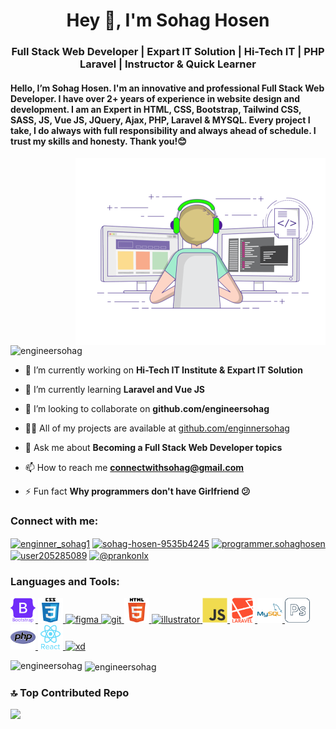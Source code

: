 <h1 align="center">Hey 👋, I'm Sohag Hosen</h1>
<h3 align="center">Full Stack Web Developer | Expart IT Solution | Hi-Tech IT | PHP Laravel | Instructor & Quick Learner </h3>



<h4> Hello, I’m Sohag Hosen. I'm an innovative and professional Full Stack Web Developer. I have over 2+ years of experience in website design and development. I am an Expert in HTML, CSS, Bootstrap, Tailwind CSS, SASS, JS, Vue JS, JQuery, Ajax, PHP, Laravel & MYSQL. Every project I take, I do always with full responsibility and always ahead of schedule. I trust my skills and honesty. Thank you!😊 </h4>

<img align="right" alt="Coding" width="400" src="https://raw.githubusercontent.com/devSouvik/devSouvik/master/gif3.gif">


<p align="left"> <img src="https://komarev.com/ghpvc/?username=engineersohag&label=Profile%20views&color=0e75b6&style=flat" alt="engineersohag" /> </p>

- 🔭 I’m currently working on **Hi-Tech IT Institute & Expart IT Solution**

- 🌱 I’m currently learning **Laravel and Vue JS**

- 👯 I’m looking to collaborate on **github.com/engineersohag**

- 👨‍💻 All of my projects are available at [github.com/enginnersohag](github.com/enginnersohag)

- 💬 Ask me about **Becoming a Full Stack Web Developer topics**

- 📫 How to reach me **connectwithsohag@gmail.com**

- ⚡ Fun fact **Why programmers don't have Girlfriend 😕**

<h3 align="left">Connect with me:</h3>
<p align="left">
<a href="https://twitter.com/enginner_sohag1" target="blank"><img align="center" src="https://raw.githubusercontent.com/rahuldkjain/github-profile-readme-generator/master/src/images/icons/Social/twitter.svg" alt="enginner_sohag1" height="30" width="40" /></a>
<a href="https://linkedin.com/in/sohag-hosen-9535b4245" target="blank"><img align="center" src="https://raw.githubusercontent.com/rahuldkjain/github-profile-readme-generator/master/src/images/icons/Social/linked-in-alt.svg" alt="sohag-hosen-9535b4245" height="30" width="40" /></a>
<a href="https://fb.com/programmer.sohaghosen" target="blank"><img align="center" src="https://raw.githubusercontent.com/rahuldkjain/github-profile-readme-generator/master/src/images/icons/Social/facebook.svg" alt="programmer.sohaghosen" height="30" width="40" /></a>
<a href="https://www.behance.net/user205285089" target="blank"><img align="center" src="https://raw.githubusercontent.com/rahuldkjain/github-profile-readme-generator/master/src/images/icons/Social/behance.svg" alt="user205285089" height="30" width="40" /></a>
<a href="https://www.youtube.com/c/@prankonlx" target="blank"><img align="center" src="https://raw.githubusercontent.com/rahuldkjain/github-profile-readme-generator/master/src/images/icons/Social/youtube.svg" alt="@prankonlx" height="30" width="40" /></a>
</p>

<h3 align="left">Languages and Tools:</h3>
<p align="left"> <a href="https://getbootstrap.com" target="_blank" rel="noreferrer"> <img src="https://raw.githubusercontent.com/devicons/devicon/master/icons/bootstrap/bootstrap-plain-wordmark.svg" alt="bootstrap" width="40" height="40"/> </a> <a href="https://www.w3schools.com/css/" target="_blank" rel="noreferrer"> <img src="https://raw.githubusercontent.com/devicons/devicon/master/icons/css3/css3-original-wordmark.svg" alt="css3" width="40" height="40"/> </a> <a href="https://www.figma.com/" target="_blank" rel="noreferrer"> <img src="https://www.vectorlogo.zone/logos/figma/figma-icon.svg" alt="figma" width="40" height="40"/> </a> <a href="https://git-scm.com/" target="_blank" rel="noreferrer"> <img src="https://www.vectorlogo.zone/logos/git-scm/git-scm-icon.svg" alt="git" width="40" height="40"/> </a> <a href="https://www.w3.org/html/" target="_blank" rel="noreferrer"> <img src="https://raw.githubusercontent.com/devicons/devicon/master/icons/html5/html5-original-wordmark.svg" alt="html5" width="40" height="40"/> </a> <a href="https://www.adobe.com/in/products/illustrator.html" target="_blank" rel="noreferrer"> <img src="https://www.vectorlogo.zone/logos/adobe_illustrator/adobe_illustrator-icon.svg" alt="illustrator" width="40" height="40"/> </a> <a href="https://developer.mozilla.org/en-US/docs/Web/JavaScript" target="_blank" rel="noreferrer"> <img src="https://raw.githubusercontent.com/devicons/devicon/master/icons/javascript/javascript-original.svg" alt="javascript" width="40" height="40"/> </a> <a href="https://laravel.com/" target="_blank" rel="noreferrer"> <img src="https://raw.githubusercontent.com/devicons/devicon/master/icons/laravel/laravel-plain-wordmark.svg" alt="laravel" width="40" height="40"/> </a> <a href="https://www.mysql.com/" target="_blank" rel="noreferrer"> <img src="https://raw.githubusercontent.com/devicons/devicon/master/icons/mysql/mysql-original-wordmark.svg" alt="mysql" width="40" height="40"/> </a> <a href="https://www.photoshop.com/en" target="_blank" rel="noreferrer"> <img src="https://raw.githubusercontent.com/devicons/devicon/master/icons/photoshop/photoshop-line.svg" alt="photoshop" width="40" height="40"/> </a> <a href="https://www.php.net" target="_blank" rel="noreferrer"> <img src="https://raw.githubusercontent.com/devicons/devicon/master/icons/php/php-original.svg" alt="php" width="40" height="40"/> </a> <a href="https://reactjs.org/" target="_blank" rel="noreferrer"> <img src="https://raw.githubusercontent.com/devicons/devicon/master/icons/react/react-original-wordmark.svg" alt="react" width="40" height="40"/> </a> <a href="https://www.adobe.com/products/xd.html" target="_blank" rel="noreferrer"> <img src="https://cdn.worldvectorlogo.com/logos/adobe-xd.svg" alt="xd" width="40" height="40"/> </a> </p>

<p><img align="left" src="https://github-readme-stats.vercel.app/api/top-langs?username=engineersohag&show_icons=true&locale=en&layout=compact" alt="engineersohag" /></p>

<p>&nbsp;<img align="center" src="https://github-readme-stats.vercel.app/api?username=engineersohag&show_icons=true&locale=en" alt="engineersohag" /></p>

### 🔝 Top Contributed Repo
![](https://github-contributor-stats.vercel.app/api?username=engineersohag&limit=5&theme=flat&combine_all_yearly_contributions=true)
